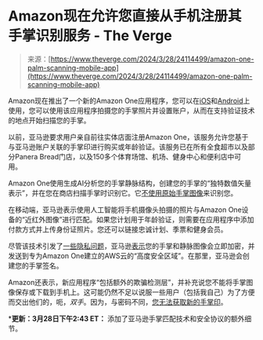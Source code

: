 <!--yml

category: 未分类

date: 2024-05-29 12:45:38

-->

# Amazon现在允许您直接从手机注册其手掌识别服务 - The Verge

> 来源：[https://www.theverge.com/2024/3/28/24114499/amazon-one-palm-scanning-mobile-app](https://www.theverge.com/2024/3/28/24114499/amazon-one-palm-scanning-mobile-app)

Amazon现在推出了一个新的Amazon One应用程序，您可以在[iOS](https://go.skimresources.com/?id=1025X1701640&xs=1&url=https%3A%2F%2Fapps.apple.com%2Fus%2Fapp%2Famazon-one%2Fid6452192521%3Futm_source%3DWeb%26utm_medium%3D%26utm_campaign%3DOB_Blog_2024)和[Android](https://go.skimresources.com/?id=1025X1701640&xs=1&url=https%3A%2F%2Fplay.google.com%2Fstore%2Fapps%2Fdetails%3Fid%3Dcom.amazon.amazonone.androidapp%26utm_source%3DWeb%26utm_medium%26utm_campaign%3DOB_Blog_2024%26pli%3D1)上使用，您可以使用该应用程序拍摄您的手掌照片并设置账户，从而在支持验证技术的地点开始扫描您的手掌。

以前，亚马逊要求用户亲自前往实体店面注册Amazon One，该服务允许您基于与亚马逊账户关联的手掌印进行购买或年龄验证。该服务已在所有全食超市以及部分Panera Bread门店，以及150多个体育场馆、机场、健身中心和便利店中可用。

Amazon One使用生成AI分析您的手掌静脉结构，创建您的手掌的“独特数值矢量表示”，并在您在商店扫描手掌时识别它。它[不使用原始手掌图像](https://www.aboutamazon.com/news/retail/5-facts-you-may-not-know-about-amazon-one)来识别您。

在移动端，亚马逊表示使用人工智能将手机摄像头拍摄的照片与Amazon One设备的“近红外图像”进行匹配。如果您计划用于年龄验证，则需要在应用程序中添加付款方式并上传身份证照片。您还可以链接忠诚计划、季票和健身会员。

尽管该技术引发了[一些隐私问题](https://www.cnbc.com/2023/08/26/amazon-biometric-payments-privacy-concerns.html)，亚马逊[表示](https://www.aboutamazon.com/news/retail/5-facts-you-may-not-know-about-amazon-one)您的手掌和静脉图像会立即加密，并发送到专为Amazon One建立的AWS云的“高度安全区域”。在那里，亚马逊会创建您的手掌签名。

Amazon还表示，新应用程序“包括额外的欺骗检测层”，并补充说您不能将手掌图像保存或下载到手机上。这可能仍然不足以说服一些用户（包括我自己）为了方便而交出他们的，呃，*双手*。因为，与密码不同，[您无法获取新的手掌印](/2020/10/1/21496673/amazon-one-palm-reading-vein-recognition-payments-identity-verification)。

***更新：3月28日下午2:43 ET：** 添加了亚马逊手掌匹配技术和安全协议的额外细节。
